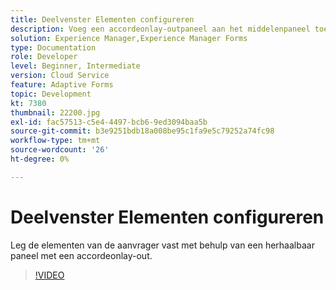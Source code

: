 ```yaml
---
title: Deelvenster Elementen configureren
description: Voeg een accordeonlay-outpaneel aan het middelenpaneel toe.
solution: Experience Manager,Experience Manager Forms
type: Documentation
role: Developer
level: Beginner, Intermediate
version: Cloud Service
feature: Adaptive Forms
topic: Development
kt: 7380
thumbnail: 22200.jpg
exl-id: fac57513-c5e4-4497-bcb6-9ed3094baa5b
source-git-commit: b3e9251bdb18a008be95c1fa9e5c79252a74fc98
workflow-type: tm+mt
source-wordcount: '26'
ht-degree: 0%

---
```


# Deelvenster Elementen configureren

Leg de elementen van de aanvrager vast met behulp van een herhaalbaar paneel met een accordeonlay-out.

>[!VIDEO](https://video.tv.adobe.com/v/336473?quality=12&learn=on)
